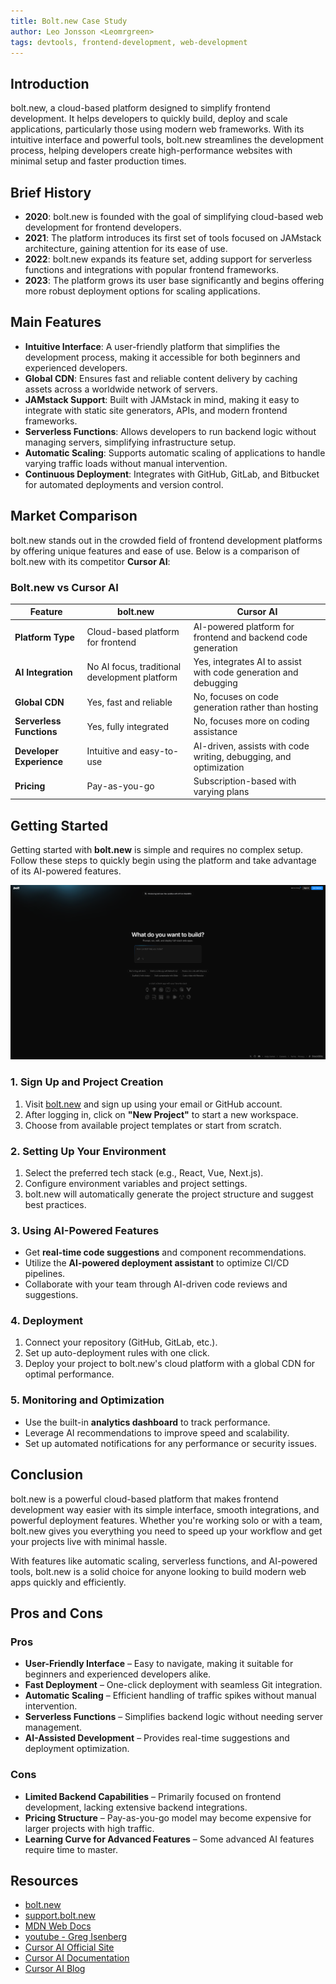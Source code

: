 ```yaml
---
title: Bolt.new Case Study
author: Leo Jonsson <Leomrgreen>
tags: devtools, frontend-development, web-development
---
```


## Introduction

bolt.new, a cloud-based platform designed to simplify frontend development. It helps developers to quickly build, deploy and scale applications, particularly those using modern web frameworks. With its intuitive interface and powerful tools, bolt.new streamlines the development process, helping developers create high-performance websites with minimal setup and faster production times.

## Brief History

- **2020**: bolt.new is founded with the goal of simplifying cloud-based web development for frontend developers.
- **2021**: The platform introduces its first set of tools focused on JAMstack architecture, gaining attention for its ease of use.
- **2022**: bolt.new expands its feature set, adding support for serverless functions and integrations with popular frontend frameworks.
- **2023**: The platform grows its user base significantly and begins offering more robust deployment options for scaling applications.

## Main Features

- **Intuitive Interface**: A user-friendly platform that simplifies the development process, making it accessible for both beginners and experienced developers.
- **Global CDN**: Ensures fast and reliable content delivery by caching assets across a worldwide network of servers.
- **JAMstack Support**: Built with JAMstack in mind, making it easy to integrate with static site generators, APIs, and modern frontend frameworks.
- **Serverless Functions**: Allows developers to run backend logic without managing servers, simplifying infrastructure setup.
- **Automatic Scaling**: Supports automatic scaling of applications to handle varying traffic loads without manual intervention.
- **Continuous Deployment**: Integrates with GitHub, GitLab, and Bitbucket for automated deployments and version control.

## Market Comparison

bolt.new stands out in the crowded field of frontend development platforms by offering unique features and ease of use. Below is a comparison of bolt.new with its competitor **Cursor AI**:

### Bolt.new vs Cursor AI

| Feature                  | bolt.new                                      | Cursor AI                                                         |
| ------------------------ | --------------------------------------------- | ----------------------------------------------------------------- |
| **Platform Type**        | Cloud-based platform for frontend             | AI-powered platform for frontend and backend code generation      |
| **AI Integration**       | No AI focus, traditional development platform | Yes, integrates AI to assist with code generation and debugging   |
| **Global CDN**           | Yes, fast and reliable                        | No, focuses on code generation rather than hosting                |
| **Serverless Functions** | Yes, fully integrated                         | No, focuses more on coding assistance                             |
| **Developer Experience** | Intuitive and easy-to-use                     | AI-driven, assists with code writing, debugging, and optimization |
| **Pricing**              | Pay-as-you-go                                 | Subscription-based with varying plans                             |

## Getting Started

Getting started with **bolt.new** is simple and requires no complex setup. Follow these steps to quickly begin using the platform and take advantage of its AI-powered features.

![Bolt.new Getting Started](/src/assets/stackblitz/bolt-new/bolt-new.png)

### 1. Sign Up and Project Creation

1. Visit [bolt.new](https://bolt.new) and sign up using your email or GitHub account.
2. After logging in, click on **"New Project"** to start a new workspace.
3. Choose from available project templates or start from scratch.

### 2. Setting Up Your Environment

1. Select the preferred tech stack (e.g., React, Vue, Next.js).
2. Configure environment variables and project settings.
3. bolt.new will automatically generate the project structure and suggest best practices.

### 3. Using AI-Powered Features

- Get **real-time code suggestions** and component recommendations.
- Utilize the **AI-powered deployment assistant** to optimize CI/CD pipelines.
- Collaborate with your team through AI-driven code reviews and suggestions.

### 4. Deployment

1. Connect your repository (GitHub, GitLab, etc.).
2. Set up auto-deployment rules with one click.
3. Deploy your project to bolt.new's cloud platform with a global CDN for optimal performance.

### 5. Monitoring and Optimization

- Use the built-in **analytics dashboard** to track performance.
- Leverage AI recommendations to improve speed and scalability.
- Set up automated notifications for any performance or security issues.

## Conclusion

bolt.new is a powerful cloud-based platform that makes frontend development way easier with its simple interface, smooth integrations, and powerful deployment features. Whether you're working solo or with a team, bolt.new gives you everything you need to speed up your workflow and get your projects live with minimal hassle.

With features like automatic scaling, serverless functions, and AI-powered tools, bolt.new is a solid choice for anyone looking to build modern web apps quickly and efficiently.

## Pros and Cons

### Pros

- **User-Friendly Interface** – Easy to navigate, making it suitable for beginners and experienced developers alike.
- **Fast Deployment** – One-click deployment with seamless Git integration.
- **Automatic Scaling** – Efficient handling of traffic spikes without manual intervention.
- **Serverless Functions** – Simplifies backend logic without needing server management.
- **AI-Assisted Development** – Provides real-time suggestions and deployment optimization.

### Cons

- **Limited Backend Capabilities** – Primarily focused on frontend development, lacking extensive backend integrations.
- **Pricing Structure** – Pay-as-you-go model may become expensive for larger projects with high traffic.
- **Learning Curve for Advanced Features** – Some advanced AI features require time to master.

## Resources

- [bolt.new](https://bolt.new/)
- [support.bolt.new](https://support.bolt.new/Getting-Started-Guide-for-Bolt-new-174d971055d68015926ad8fa2b3db2dc)
- [MDN Web Docs](https://developer.mozilla.org/en-US/search?q=Developer%20Platforms)
- [youtube - Greg Isenberg](https://youtu.be/1SfUMQ1yTY8?si=8ZQ_7J7H9mk-KZoj)
- [Cursor AI Official Site](https://cursor.so)
- [Cursor AI Documentation](https://docs.cursor.so)
- [Cursor AI Blog](https://blog.cursor.so)
